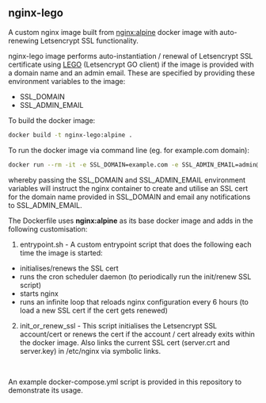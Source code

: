 ## nginx-lego

A custom nginx image built from [nginx:alpine](https://hub.docker.com/_/nginx) docker image with auto-renewing Letsencrypt SSL functionality.

nginx-lego image performs auto-instantiation / renewal of Letsencrypt SSL certificate using [LEGO](https://github.com/go-acme/lego) (Letsencrypt GO client) if the image is provided with a domain name and an admin email. These are specified by providing these environment variables to the image:
- SSL_DOMAIN
- SSL_ADMIN_EMAIL

To build the docker image:
```bash
docker build -t nginx-lego:alpine .
```

To run the docker image via command line (eg. for example.com domain):
```bash
docker run --rm -it -e SSL_DOMAIN=example.com -e SSL_ADMIN_EMAIL=admin@example.com nginx-lego:alpine
```

whereby passing the SSL_DOMAIN and SSL_ADMIN_EMAIL environment variables will instruct the nginx container to create and utilise an SSL cert for the domain name provided in SSL_DOMAIN and email any notifications to SSL_ADMIN_EMAIL.

The Dockerfile uses **nginx:alpine** as its base docker image and adds in the following customisation:
1. entrypoint.sh - A custom entrypoint script that does the following each time the image is started:
- initialises/renews the SSL cert
- runs the cron scheduler daemon (to periodically run the init/renew SSL script)
- starts nginx
- runs an infinite loop that reloads nginx configuration every 6 hours (to load a new SSL cert if the cert gets renewed)

2. init_or_renew_ssl - This script initialises the Letsencrypt SSL account/cert or renews the cert if the account / cert already exits within the docker image. Also links the current SSL cert (server.crt and server.key) in /etc/nginx via symbolic links.

<br/>

An example docker-compose.yml script is provided in this repository to demonstrate its usage.
